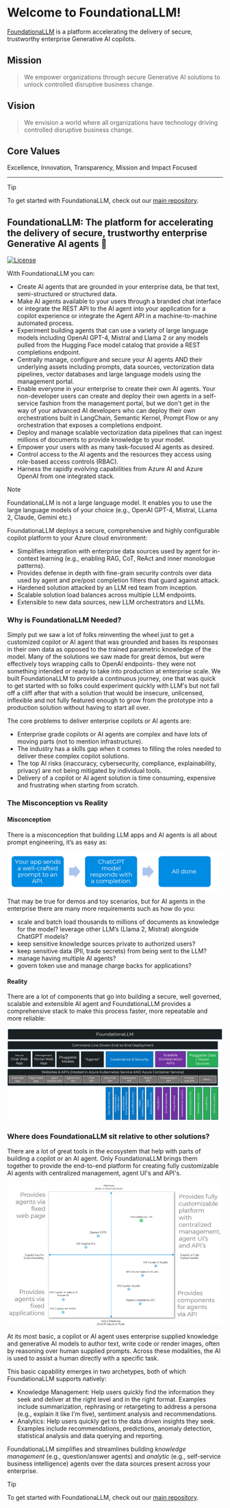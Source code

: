 # Welcome to FoundationaLLM!

[FoundationaLLM](https://foundationallm.ai) is a platform accelerating the delivery of secure, trustworthy enterprise Generative AI copilots.

## Mission

> We empower organizations through secure Generative AI solutions to unlock controlled disruptive business change.

## Vision

> We envision a world where all organizations have technology driving controlled disruptive business change.

## Core Values

Excellence, Innovation, Transparency, Mission and Impact Focused

---

> [!TIP]
> To get started with FoundationaLLM, check out our [main repository](https://github.com/foundationallm/foundationallm).

## FoundationaLLM: The platform for accelerating the delivery of secure, trustworthy enterprise Generative AI agents 🚀

[![License](https://img.shields.io/badge/license-evaluation%20and%20demo-green)](https://www.foundationallm.ai/license)

With FoundationaLLM you can:
- Create AI agents that are grounded in your enterprise data, be that text, semi-structured or structured data. 
- Make AI agents available to your users through a branded chat interface or integrate the REST API to the AI agent into your application for a copilot experience or integrate the Agent API in a machine-to-machine automated process.
- Experiment building agents that can use a variety of large language models including OpenAI GPT-4, Mistral and Llama 2 or any models pulled from the Hugging Face model catalog that provide a REST completions endpoint.
- Centrally manage, configure and secure your AI agents AND their underlying assets including prompts, data sources, vectorization data pipelines, vector databases and large language models using the management portal.
- Enable everyone in your enterprise to create their own AI agents. Your non-developer users can create and deploy their own agents in a self-service fashion from the management portal, but we don't get in the way of your advanced AI developers who can deploy their own orchestrations built in LangChain, Semantic Kernel, Prompt Flow or any orchestration that exposes a completions endpoint.
- Deploy and manage scalable vectorization data pipelines that can ingest millions of documents to provide knowledge to your model.
- Empower your users with as many task-focused AI agents as desired. 
- Control access to the AI agents and the resources they access using role-based access controls (RBAC).
- Harness the rapidly evolving capabilities from Azure AI and Azure OpenAI from one integrated stack. 

> [!NOTE] 
> FoundationaLLM is not a large language model. It enables you to use the large language models of your choice (e.g., OpenAI GPT-4, Mistral, LLama 2, Claude, Gemini etc.) 

FoundationaLLM deploys a secure, comprehensive and highly configurable copilot platform to your Azure cloud environment:

- Simplifies integration with enterprise data sources used by agent for in-context learning (e.g., enabling RAG, CoT, ReAct and inner monologue patterns).
- Provides defense in depth with fine-grain security controls over data used by agent and pre/post completion filters that guard against attack.
- Hardened solution attacked by an LLM red team from inception.
- Scalable solution load balances across multiple LLM endpoints.
- Extensible to new data sources, new LLM orchestrators and LLMs.

### Why is FoundationaLLM Needed?

Simply put we saw a lot of folks reinventing the wheel just to get a customized copilot or AI agent that was grounded and bases its responses in their own data as opposed to the trained parametric knowledge of the model. Many of the solutions we saw made for great demos, but were effectively toys wrapping calls to OpenAI endpoints- they were not something intended or ready to take into production at enterprise scale. We built FoundationaLLM to provide a continuous journey, one that was quick to get started with so folks could experiment quickly with LLM's but not fall off a cliff after that with a solution that would be insecure, unlicensed, inflexible and not fully featured enough to grow from the prototype into a production solution without having to start all over.  

The core problems to deliver enterprise copilots or AI agents are:

- Enterprise grade copilots or AI agents are complex and have lots of moving parts (not to mention infrastructure).
- The industry has a skills gap when it comes to filling the roles needed to deliver these complex copilot solutions.
- The top AI risks (inaccuracy, cybersecurity, compliance, explainability, privacy) are not being mitigated by individual tools.
- Delivery of a copilot or AI agent solution is time consuming, expensive and frustrating when starting from scratch.


### The Misconception vs Reality
#### Misconception
There is a misconception that building LLM apps and AI agents is all about prompt engineering, it’s as easy as:

![LLM and ChatGPT Misconception](../docs/media/foundationallm-misconception.png)

That may be true for demos and toy scenarios, but for AI agents in the enterprise there are many more requirements such as how do you:
 - scale and batch load thousands to millions of documents as knowledge for the model?
 leverage other LLM’s (Llama 2, Mistral) alongside ChatGPT models?
 - keep sensitive knowledge sources private to authorized users?
 - keep sensitive data (PII, trade secrets) from being sent to the LLM?
 - manage having multiple AI agents?
 - govern token use and manage charge backs for applications?


#### Reality
There are a lot of components that go into building a secure, well governed, scalable and extensible AI agent and FoundationaLLM provides a comprehensive stack to make this process faster, more repeatable and more reliable:

![FoundationaLLM stack](../docs/media/foundationallm-stack.png)

### Where does FoundationaLLM sit relative to other solutions?
There are a lot of great tools in the ecosystem that help with parts of building a copilot or an AI agent. Only FoundationaLLM brings them together to provide the end-to-end platform for creating fully customizable AI agents with centralized management, agent UI's and API's.

![FoundationaLLM Platform versus Tools](../docs/media/foundationallm-quadrants.png)

At its most basic, a copilot or AI agent uses enterprise supplied knowledge and generative AI models to author text, write code or render images, often by reasoning over human supplied prompts. Across these modalities, the AI is used to assist a human directly with a specific task.  

This basic capability emerges in two archetypes, both of which FoundationaLLM supports natively: 

- Knowledge Management: Help users quickly find the information they seek and deliver at the right level and in the right format. Examples include summarization, rephrasing or retargeting to address a persona (e.g., explain it like I'm five), sentiment analysis and recommendations.
- Analytics: Help users quickly get to the data driven insights they seek. Examples include recommendations, predictions, anomaly detection, statistical analysis and data querying and reporting.

FoundationaLLM simplifies and streamlines building *knowledge management* (e.g., question/answer agents) and *analytic* (e.g., self-service business intelligence) agents over the data sources present across your enterprise. 

> [!TIP]
> To get started with FoundationaLLM, check out our [main repository](https://github.com/foundationallm/foundationallm).
